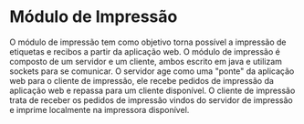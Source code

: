 # Módulo de Impressão

O módulo de impressão tem como objetivo torna possível a impressão de etiquetas e recibos a partir da aplicação web. O módulo de impressão é composto de um servidor e um cliente, ambos escrito em java e utilizam sockets para se comunicar. O servidor age como uma "ponte" da aplicação web para o cliente de impressão, ele recebe pedidos de impressão da aplicação web e repassa para um cliente disponível. O cliente de impressão trata de receber os pedidos de impressão vindos do servidor de impressão e imprime localmente na impressora disponível.